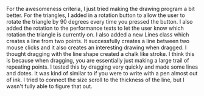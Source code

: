 For the awesomeness criteria, I just tried making the drawing program a bit better. For the triangles, I added in a rotation button to allow the user to rotate the triangle by 90 degrees every time you pressed the button. I also added the rotation to the performance texts to let the user know which rotation the triangle is currently on. I also added a new Lines class which creates a line from two points. It successfully creates a line between two mouse clicks and it also creates an interesting drawing when dragged. I thought dragging with the line shape created a chalk like stroke. I think this is because when dragging, you are essentially just making a large trail of repeating points. I tested this by dragging very quickly and made some lines and dotes. It was kind of similar to if you were to write with a pen almost out of ink. I tried to connect the size scroll to the thickness of the line, but I wasn't fully able to figure that out. 